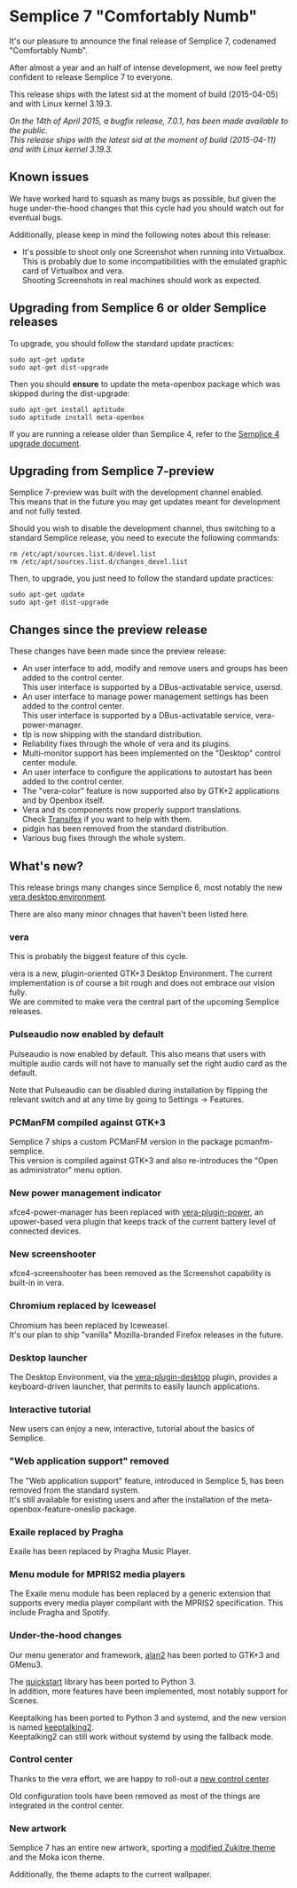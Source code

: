 Semplice 7 "Comfortably Numb"
=============================

It's our pleasure to announce the final release of Semplice 7, codenamed "Comfortably Numb".

After almost a year and an half of intense development, we now feel pretty confident
to release Semplice 7 to everyone.

This release ships with the latest sid at the moment of build (2015-04-05) and with
Linux kernel 3.19.3.

*On the 14th of April 2015, a bugfix release, 7.0.1, has been made available to the public.  
This release ships with the latest sid at the moment of build (2015-04-11) and with
Linux kernel 3.19.3.*

Known issues
------------

We have worked hard to squash as many bugs as possible, but given the huge
under-the-hood changes that this cycle had you should watch out for eventual bugs.

Additionally, please keep in mind the following notes about this release:

* It's possible to shoot only one Screenshot when running into Virtualbox.  
  This is probably due to some incompatibilities with the emulated graphic card of
  Virtualbox and vera.  
  Shooting Screenshots in real machines should work as expected.

Upgrading from Semplice 6 or older Semplice releases
----------------------------------------------------

To upgrade, you should follow the standard update practices:

    sudo apt-get update
    sudo apt-get dist-upgrade

Then you should **ensure** to update the meta-openbox package which was
skipped during the dist-upgrade:

    sudo apt-get install aptitude
    sudo aptitude install meta-openbox

If you are running a release older than Semplice 4, refer to the [Semplice 4 upgrade document](http://semplice-linux.org/doku/semplice:users:advanced:atomupgrade).

Upgrading from Semplice 7-preview
---------------------------------

Semplice 7-preview was built with the development channel enabled.  
This means that in the future you may get updates meant for development and not fully tested.

Should you wish to disable the development channel, thus switching to a standard Semplice release, you need to execute the following commands:

    rm /etc/apt/sources.list.d/devel.list
    rm /etc/apt/sources.list.d/changes_devel.list

Then, to upgrade, you just need to follow the standard update practices:

    sudo apt-get update
    sudo apt-get dist-upgrade

Changes since the preview release
---------------------------------

These changes have been made since the preview release:

* An user interface to add, modify and remove users and groups has been added to the control center.  
  This user interface is supported by a DBus-activatable service, usersd.
* An user interface to manage power management settings has been added to the control center.  
  This user interface is supported by a DBus-activatable service, vera-power-manager.
* tlp is now shipping with the standard distribution.
* Reliability fixes through the whole of vera and its plugins.
* Multi-monitor support has been implemented on the "Desktop" control center module.
* An user interface to configure the applications to autostart has been added to the control center.
* The "vera-color" feature is now supported also by GTK+2 applications and by Openbox itself.
* Vera and its components now properly support translations.  
  Check [Transifex](https://www.transifex.com/organization/semplice/dashboard) if you want to help with them.
* pidgin has been removed from the standard distribution.
* Various bug fixes through the whole system.

What's new?
-----------

This release brings many changes since Semplice 6, most notably the new
[vera desktop environment](https://github.com/vera-desktop).

There are also many minor chnages that haven't been listed here.

### vera ###

This is probably the biggest feature of this cycle.

vera is a new, plugin-oriented GTK+3 Desktop Environment. The current
implementation is of course a bit rough and does not embrace our vision
fully.  
We are commited to make vera the central part of the upcoming Semplice
releases.

### Pulseaudio now enabled by default ###

Pulseaudio is now enabled by default. This also means that users with multiple
audio cards will not have to manually set the right audio card as the default.

Note that Pulseaudio can be disabled during installation by flipping the relevant
switch and at any time by going to Settings -> Features.

### PCManFM compiled against GTK+3 ###

Semplice 7 ships a custom PCManFM version in the package pcmanfm-semplice.  
This version is compiled against GTK+3 and also re-introduces the "Open as
administrator" menu option.

### New power management indicator ###

xfce4-power-manager has been replaced with [vera-plugin-power](https://github.com/vera-plugin-power), an
upower-based vera plugin that keeps track of the current battery level
of connected devices.

### New screenshooter ###

xfce4-screenshooter has been removed as the Screenshot capability is built-in
in vera.

### Chromium replaced by Iceweasel ###

Chromium has been replaced by Iceweasel.  
It's our plan to ship "vanilla" Mozilla-branded Firefox releases in the future.

### Desktop launcher ###

The Desktop Environment, via the [vera-plugin-desktop](https://github.com/vera-plugin-desktop) plugin, 
provides a keyboard-driven launcher, that permits to easily launch applications.

### Interactive tutorial ###

New users can enjoy a new, interactive, tutorial about the basics of Semplice.

### "Web application support" removed ###

The "Web application support" feature, introduced in Semplice 5, has been removed from the standard
system.  
It's still available for existing users and after the installation of the meta-openbox-feature-oneslip
package.

### Exaile replaced by Pragha ###

Exaile has been replaced by Pragha Music Player.

### Menu module for MPRIS2 media players ###

The Exaile menu module has been replaced by a generic extension that
supports every media player compilant with the MPRIS2 specification. This
include Pragha and Spotify.

### Under-the-hood changes ###

Our menu generator and framework, [alan2](https://github.com/semplice/alan2) has been
ported to GTK+3 and GMenu3.

The [quickstart](https://github.com/semplice/quickstart) library has been
ported to Python 3.  
In addition, more features have been implemented, most notably support for
Scenes.

Keeptalking has been ported to Python 3 and systemd, and the new version is
named [keeptalking2](https://github.com/semplice/keeptalking2).  
Keeptalking2 can still work without systemd by using the fallback mode.  

### Control center ###

Thanks to the vera effort, we are happy to roll-out a [new control center](https://github.com/vera-desktop/vera-control-center).

Old configuration tools have been removed as most of the things are integrated in the control center.

### New artwork ###

Semplice 7 has an entire new artwork, sporting a [modified Zukitre theme](https://github.com/semplice/zuki-themes) and
the Moka icon theme.

Additionally, the theme adapts to the current wallpaper.
